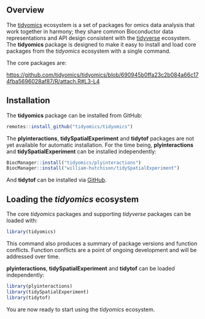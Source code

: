 
<!-- README.md is generated from README.Rmd. Please edit that file -->

## Overview

The [tidyomics](https://github.com/tidyomics) ecosystem is a set of
packages for omics data analysis that work together in harmony; they
share common Bioconductor data representations and API design consistent
with the [tidyverse](https://www.tidyverse.org/) ecosystem. The
**tidyomics** package is designed to make it easy to install and load
core packages from the *tidyomics* ecosystem with a single command.

The core packages are:

<https://github.com/tidyomics/tidyomics/blob/690945b0ffa23c2b084a66c174fba5696028af87/R/attach.R#L3-L4>

## Installation

The **tidyomics** package can be installed from GitHub:

``` r
remotes::install_github("tidyomics/tidyomics")
```

The **plyinteractions**, **tidySpatialExperiment** and **tidytof**
packages are not yet available for automatic installation. For the time
being, **plyinteractions** and **tidySpatialExperiment** can be
installed independently:

``` r
BiocManager::install("tidyomics/plyinteractions")
BiocManager::install("william-hutchison/tidySpatialExperiment")
```

And **tidytof** can be installed via
[GitHub](https://github.com/keyes-timothy/tidytof).

## Loading the *tidyomics* ecosystem

The core *tidyomics* packages and supporting *tidyverse* packages can be
loaded with:

``` r
library(tidyomics)
```

This command also produces a summary of package versions and function
conflicts. Function conflicts are a point of ongoing development and
will be addressed over time.

**plyinteractions**, **tidySpatialExperiment** and **tidytof** can be
loaded independently:

``` r
library(plyinteractions)
library(tidySpatialExperiment)
library(tidytof)
```

You are now ready to start using the *tidyomics* ecosystem.
